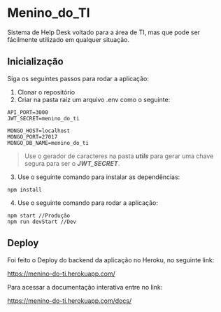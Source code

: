 # Menino_do_TI

Sistema de Help Desk voltado para a área de TI, mas que pode ser fácilmente utilizado em qualquer situação.

## Inicialização

Siga os seguintes passos para rodar a aplicação: 

1. Clonar o repositório
2. Criar na pasta raiz um arquivo .env como o seguinte: 
```
API_PORT=3000
JWT_SECRET=menino_do_ti

MONGO_HOST=localhost
MONGO_PORT=27017
MONGO_DB_NAME=menino_do_ti
```
> Use o gerador de caracteres na pasta ***utils*** para gerar uma chave segura para ser o ***JWT_SECRET***.
3. Use o seguinte comando para instalar as dependências: 
```
npm install
```
4. Use o seguinte comando para rodar a aplicação: 
```
npm start //Produção
npm run devStart //Dev
```
## Deploy
Foi feito o Deploy do backend da aplicação no Heroku, no seguinte link:

https://menino-do-ti.herokuapp.com/

Para acessar a documentação interativa entre no link:

https://menino-do-ti.herokuapp.com/docs/